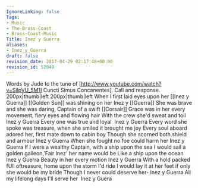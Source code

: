 ```yaml
---
IgnoreLinking: false
Tags:
- Music
- The-Brass-Coast
- Brass-Coast-Music
Title: Inez y Guerra
aliases:
- Inez_y_Guerra
draft: false
revision_date: 2017-04-29 02:17:48+00:00
revision_id: 52049
---
```


Words by Jude to the tune of [http://www.youtube.com/watch?v=SilpVU_5M1I Cuncti Simus Concanentes]. Call and response.
200px|thumb|left
200px|thumb|left
When I first laid eyes upon her
[[Inez y Guerra]]
[[Golden Sun]] was shining on her
Inez y [[Guerra]]
She was brave and she was daring, Captain of a swift [[Corsair]]
Grace was in her every movement, fiery eyes and flowing hair
With the crew she'd sweat and toil
Inez y Guerra
Every one was true and loyal 
Inez y Guerra
Every word she spoke was treasure, when she smiled it brought me joy
Every soul aboard adored her, first mate down to cabin boy
Though she scorned both shield and armour
Inez y Guerra
When she fought no foe could harm her
Inez y Guerra
If I were a wealthy Captain, with a ship upon the sea
I would sail a golden galleon,'Fair Inez' her name would be
Like a ship upon the ocean 
Inez y Guerra
Beauty in her every motion
Inez y Guerra
With a hold packed fUll oftreasure, home upon the storm I'd ride
I would lay it at her feet if only she would be my bride
Though I never could deserve her-
Inez y Guerra
All my lifelong days I'll serve her 
Inez y Guera